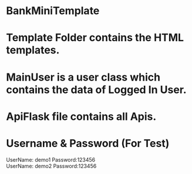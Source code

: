 # BankMiniTemplate
# Template Folder contains the HTML templates.
# MainUser is a user class which contains the data of Logged In User.
# ApiFlask file contains all Apis.
# Username & Password (For Test)
UserName: demo1  Password:123456   
UserName: demo2  Password:123456
